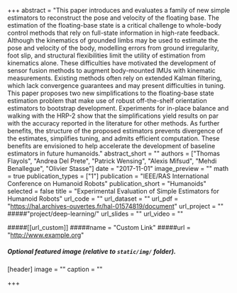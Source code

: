 +++
abstract = "This paper introduces and evaluates a family of new simple estimators to reconstruct the pose and velocity of the floating base. The estimation of the floating-base state is a critical challenge to whole-body control methods that rely on full-state information in high-rate feedback. Although the kinematics of grounded limbs may be used to estimate the pose and velocity of the body, modelling errors from ground irregularity, foot slip, and structural flexibilities limit the utility of estimation from kinematics alone. These difficulties have motivated the development of sensor fusion methods to augment body-mounted IMUs with kinematic measurements. Existing methods often rely on extended Kalman filtering, which lack convergence guarantees and may present difficulties in tuning. This paper proposes two new simplifications to the floating-base state estimation problem that make use of robust off-the-shelf orientation estimators to bootstrap development. Experiments for in-place balance and walking with the HRP-2 show that the simplifications yield results on par with the accuracy reported in the literature for other methods. As further benefits, the structure of the proposed estimators prevents divergence of the estimates, simplifies tuning, and admits efficient computation. These benefits are envisioned to help accelerate the development of baseline estimators in future humanoids."
abstract_short = ""
authors = ["Thomas Flayols", "Andrea Del Prete", "Patrick Wensing", "Alexis Mifsud", "Mehdi Benallegue", "Olivier Stasse"]
date = "2017-11-01"
image_preview = ""
math = true
publication_types = ["1"]
publication = "IEEE/RAS International Conference on Humanoid Robots"
publication_short = "Humanoids"
selected = false
title = "Experimental Evaluation of Simple Estimators for Humanoid Robots"
url_code = ""
url_dataset = ""
url_pdf = "https://hal.archives-ouvertes.fr/hal-01574819/document"
url_project = "" 
#####"project/deep-learning/"
url_slides = ""
url_video = ""

#####[[url_custom]]
#####name = "Custom Link"
#####url = "http://www.example.org"

##### Optional featured image (relative to `static/img/` folder).
[header]
image = ""
caption = ""

+++

